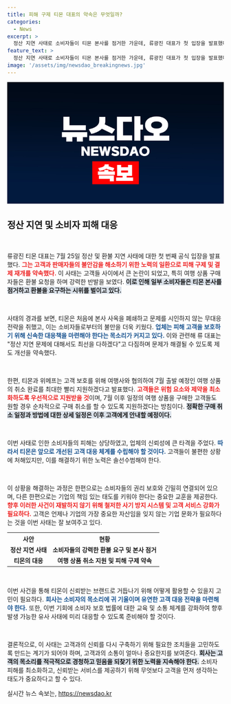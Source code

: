 ```yaml
---
title: 피해 구제 티몬 대표의 약속은 무엇일까?
categories:
  - News
excerpt: >
  정산 지연 사태로 소비자들이 티몬 본사를 점거한 가운데, 류광진 대표가 첫 입장을 발표했다. 고객과 판매자의 불안 해소를 위해 환불 절차를 신속히 진행하겠다고 약속했으며, 여행 상품 취소 지원도 확인했다. 과연 이 약속이 이행될 수 있을지 주목된다!
feature_text: >
  정산 지연 사태로 소비자들이 티몬 본사를 점거한 가운데, 류광진 대표가 첫 입장을 발표했다. 고객과 판매자의 불안 해소를 위해 환불 절차를 신속히 진행하겠다고 약속했으며, 여행 상품 취소 지원도 확인했다. 과연 이 약속이 이행될 수 있을지 주목된다!
image: '/assets/img/newsdao_breakingnews.jpg'
---
```


<p><img src="/assets/img/newsdao_breakingnews.jpg" alt="flaretime 속보" /></p>

<h2 data-ke-size="size26">정산 지연 및 소비자 피해 대응</h2>

<p data-ke-size="size16">&nbsp;</p>

<p>류광진 티몬 대표는 7월 25일 정산 및 환불 지연 사태에 대한 첫 번째 공식 입장을 발표했다. <b><span style="color: #ee2323;">그는 고객과 판매자들의 불안감을 해소하기 위한 노력의 일환으로 피해 구제 및 결제 재개를 약속했다.</span></b> 이 사태는 고객들 사이에서 큰 논란이 되었고, 특히 여행 상품 구매자들은 환불 요청을 하며 강력한 반발을 보였다. <b><span style="background-color: #21538527;">이로 인해 일부 소비자들은 티몬 본사를 점거하고 환불을 요구하는 시위를 벌이고 있다.</span></b></p>

<p data-ke-size="size16">&nbsp;</p>

<p>사태의 경과를 보면, 티몬은 처음에 본사 사옥을 폐쇄하고 문제를 시인하지 않는 무대응 전략을 취했고, 이는 소비자들로부터의 불만을 더욱 키웠다. <b><span style="color: #1a5490;">업체는 피해 고객을 보호하기 위해 신속한 대응책을 마련해야 한다는 목소리가 커지고 있다.</span></b> 이와 관련해 류 대표는 "정산 지연 문제에 대해서도 최선을 다하겠다"고 다짐하며 문제가 해결될 수 있도록 제도 개선을 약속했다.</p>

<p data-ke-size="size16">&nbsp;</p>

<p>한편, 티몬과 위메프는 고객 보호를 위해 여행사와 협의하여 7월 출발 예정인 여행 상품의 취소 완료를 최대한 빨리 지원하겠다고 발표했다. <b><span style="color: #ee2323;">고객들은 위험 요소와 제약을 최소화하도록 우선적으로 지원받을 것</span></b>이며, 7월 이후 일정의 여행 상품을 구매한 고객들도 원할 경우 순차적으로 구매 취소를 할 수 있도록 지원하겠다는 방침이다. <b><span style="background-color: #21538527;">정확한 구매 취소 일정과 방법에 대한 상세 일정은 이후 고객에게 안내할 예정이다.</span></b></p>

<p data-ke-size="size16">&nbsp;</p>

<p>이번 사태로 인한 소비자들의 피해는 상당하였고, 업체의 신뢰성에 큰 타격을 주었다. <b><span style="color: #1a5490;">따라서 티몬은 앞으로 개선된 고객 대응 체계를 수립해야 할 것이다.</span></b> 고객들이 불편한 상황에 처해있지만, 이를 해결하기 위한 노력은 솔선수범해야 한다.</p>

<p data-ke-size="size16">&nbsp;</p>

<p>이 상황을 해결하는 과정은 한편으로는 소비자들의 권리 보호와 긴밀히 연결되어 있으며, 다른 한편으로는 기업의 책임 있는 태도를 키워야 한다는 중요한 교훈을 제공한다. <b><span style="color: #ee2323;">향후 이러한 사건이 재발하지 않기 위해 철저한 사기 방지 시스템 및 고객 서비스 강화가 필요하다.</span></b> 고객은 언제나 기업의 가장 중요한 자산임을 잊지 않는 기업 문화가 필요하다는 것을 이번 사태는 잘 보여주고 있다.</p>

<table style="width: 100%;">
  <tr>
    <th style="text-align: center;">사안</th>
    <th style="text-align: center;">현황</th>
  </tr>
  <tr>
    <td style="text-align: center; height: 17px;"><b>정산 지연 사태</b></td>
    <td style="text-align: center; height: 17px;"><b>소비자들의 강력한 환불 요구 및 본사 점거</b></td>
  </tr>
  <tr>
    <td style="text-align: center; height: 17px;"><b>티몬의 대응</b></td>
    <td style="text-align: center; height: 17px;"><b>여행 상품 취소 지원 및 피해 구제 약속</b></td>
  </tr>
</table>

<p data-ke-size="size16">&nbsp;</p>

<p>이번 사건을 통해 티몬이 신뢰받는 브랜드로 거듭나기 위해 어떻게 활용할 수 있을지 고민이 필요하다. <b><span style="color: #1a5490;">회사는 소비자의 목소리에 귀 기울이며 유연한 고객 대응 전략을 마련해야 한다.</span></b> 또한, 이번 기회에 소비자 보호 법률에 대한 교육 및 소통 체계를 강화하여 향후 발생 가능한 유사 사태에 미리 대응할 수 있도록 준비해야 할 것이다.</p>

<p data-ke-size="size16">&nbsp;</p>

<p>결론적으로, 이 사태는 고객과의 신뢰를 다시 구축하기 위해 필요한 조치들을 고민하도록 만드는 계기가 되어야 하며, 고객과의 소통이 얼마나 중요한지를 보여준다. <b><span style="background-color: #21538527;">회사는 고객의 목소리를 적극적으로 경청하고 믿음을 되찾기 위한 노력을 지속해야 한다.</span></b> 소비자 피해를 최소화하고, 신뢰받는 서비스를 제공하기 위해 무엇보다 고객을 먼저 생각하는 태도가 중요하다고 할 수 있다.</p>
실시간 뉴스 속보는, <a href="https://newsdao.kr" rel="dofollow">https://newsdao.kr</a>


